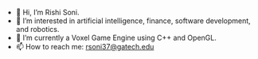 - 👋 Hi, I’m Rishi Soni.
- 👀 I’m interested in artificial intelligence, finance, software development, and robotics.
- 🌱 I’m currently a Voxel Game Engine using C++ and OpenGL.
- 📫 How to reach me: rsoni37@gatech.edu

<!---
rishiso/rishiso is a ✨ special ✨ repository because its `README.md` (this file) appears on your GitHub profile.
You can click the Preview link to take a look at your changes.
--->
